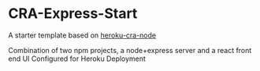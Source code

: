 # CRA-Express-Start

A starter template based on [heroku-cra-node](https://github.com/mars/heroku-cra-node)

Combination of two npm projects, a node+express server and a react front end UI
Configured for Heroku Deployment
